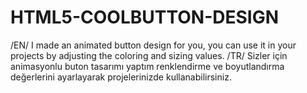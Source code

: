 # HTML5-COOLBUTTON-DESIGN
/EN/ I made an animated button design for you, you can use it in your projects by adjusting the coloring and sizing values. 
/TR/ Sizler için animasyonlu buton tasarımı yaptım renklendirme ve boyutlandırma değerlerini ayarlayarak projelerinizde kullanabilirsiniz.

